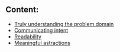 ## Content:

- [Truly understanding the problem domain](https://github.com/Andrey-Valciuc/clean_code/tree/main/principles/SettingTheScene/ProblemDomain)
- [Communicating intent](https://github.com/Andrey-Valciuc/clean_code/tree/main/principles/SettingTheScene/ComunicatingIntent)
- [Readability](https://github.com/Andrey-Valciuc/clean_code/tree/main/principles/SettingTheScene/Readability)
- [Meaningful astractions](https://github.com/Andrey-Valciuc/clean_code/tree/main/principles/SettingTheScene/MeaningfullAbstractions)
